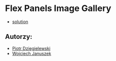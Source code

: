 # Flex Panels Image Gallery
- [solution]()
## Autorzy:
- [Piotr Dzięgielewski](www.github.com/dexiefy)
- [Wojciech Januszek](www.github.com/wojsamjan)


